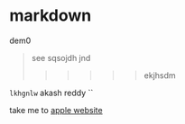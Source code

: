 # markdown
dem0
> see
> sqsojdh
> jnd
>>>>>> ekjhsdm

``
lkhgnlw
``
akash reddy
``

take me to [apple website](https:/www.apple.com)
